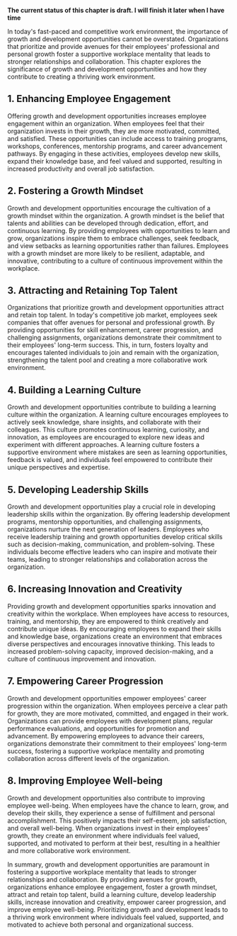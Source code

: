 **The current status of this chapter is draft. I will finish it later when I have time**

In today's fast-paced and competitive work environment, the importance of growth and development opportunities cannot be overstated. Organizations that prioritize and provide avenues for their employees' professional and personal growth foster a supportive workplace mentality that leads to stronger relationships and collaboration. This chapter explores the significance of growth and development opportunities and how they contribute to creating a thriving work environment.

**1. Enhancing Employee Engagement**
------------------------------------

Offering growth and development opportunities increases employee engagement within an organization. When employees feel that their organization invests in their growth, they are more motivated, committed, and satisfied. These opportunities can include access to training programs, workshops, conferences, mentorship programs, and career advancement pathways. By engaging in these activities, employees develop new skills, expand their knowledge base, and feel valued and supported, resulting in increased productivity and overall job satisfaction.

**2. Fostering a Growth Mindset**
---------------------------------

Growth and development opportunities encourage the cultivation of a growth mindset within the organization. A growth mindset is the belief that talents and abilities can be developed through dedication, effort, and continuous learning. By providing employees with opportunities to learn and grow, organizations inspire them to embrace challenges, seek feedback, and view setbacks as learning opportunities rather than failures. Employees with a growth mindset are more likely to be resilient, adaptable, and innovative, contributing to a culture of continuous improvement within the workplace.

**3. Attracting and Retaining Top Talent**
------------------------------------------

Organizations that prioritize growth and development opportunities attract and retain top talent. In today's competitive job market, employees seek companies that offer avenues for personal and professional growth. By providing opportunities for skill enhancement, career progression, and challenging assignments, organizations demonstrate their commitment to their employees' long-term success. This, in turn, fosters loyalty and encourages talented individuals to join and remain with the organization, strengthening the talent pool and creating a more collaborative work environment.

**4. Building a Learning Culture**
----------------------------------

Growth and development opportunities contribute to building a learning culture within the organization. A learning culture encourages employees to actively seek knowledge, share insights, and collaborate with their colleagues. This culture promotes continuous learning, curiosity, and innovation, as employees are encouraged to explore new ideas and experiment with different approaches. A learning culture fosters a supportive environment where mistakes are seen as learning opportunities, feedback is valued, and individuals feel empowered to contribute their unique perspectives and expertise.

**5. Developing Leadership Skills**
-----------------------------------

Growth and development opportunities play a crucial role in developing leadership skills within the organization. By offering leadership development programs, mentorship opportunities, and challenging assignments, organizations nurture the next generation of leaders. Employees who receive leadership training and growth opportunities develop critical skills such as decision-making, communication, and problem-solving. These individuals become effective leaders who can inspire and motivate their teams, leading to stronger relationships and collaboration across the organization.

**6. Increasing Innovation and Creativity**
-------------------------------------------

Providing growth and development opportunities sparks innovation and creativity within the workplace. When employees have access to resources, training, and mentorship, they are empowered to think creatively and contribute unique ideas. By encouraging employees to expand their skills and knowledge base, organizations create an environment that embraces diverse perspectives and encourages innovative thinking. This leads to increased problem-solving capacity, improved decision-making, and a culture of continuous improvement and innovation.

**7. Empowering Career Progression**
------------------------------------

Growth and development opportunities empower employees' career progression within the organization. When employees perceive a clear path for growth, they are more motivated, committed, and engaged in their work. Organizations can provide employees with development plans, regular performance evaluations, and opportunities for promotion and advancement. By empowering employees to advance their careers, organizations demonstrate their commitment to their employees' long-term success, fostering a supportive workplace mentality and promoting collaboration across different levels of the organization.

**8. Improving Employee Well-being**
------------------------------------

Growth and development opportunities also contribute to improving employee well-being. When employees have the chance to learn, grow, and develop their skills, they experience a sense of fulfillment and personal accomplishment. This positively impacts their self-esteem, job satisfaction, and overall well-being. When organizations invest in their employees' growth, they create an environment where individuals feel valued, supported, and motivated to perform at their best, resulting in a healthier and more collaborative work environment.

In summary, growth and development opportunities are paramount in fostering a supportive workplace mentality that leads to stronger relationships and collaboration. By providing avenues for growth, organizations enhance employee engagement, foster a growth mindset, attract and retain top talent, build a learning culture, develop leadership skills, increase innovation and creativity, empower career progression, and improve employee well-being. Prioritizing growth and development leads to a thriving work environment where individuals feel valued, supported, and motivated to achieve both personal and organizational success.
